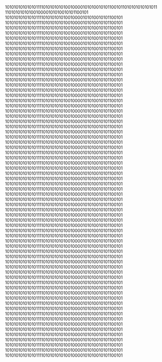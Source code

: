1010101010101011110101010101001000010101001010110010110101010101010111101010101010010000101010010101100101
10101010101010111101010101010010000101010010101100101
10101010101010111101010101010010000101010010101100101
10101010101010111101010101010010000101010010101100101
10101010101010111101010101010010000101010010101100101
10101010101010111101010101010010000101010010101100101
10101010101010111101010101010010000101010010101100101
10101010101010111101010101010010000101010010101100101
10101010101010111101010101010010000101010010101100101
10101010101010111101010101010010000101010010101100101
10101010101010111101010101010010000101010010101100101
10101010101010111101010101010010000101010010101100101
10101010101010111101010101010010000101010010101100101
10101010101010111101010101010010000101010010101100101
10101010101010111101010101010010000101010010101100101
10101010101010111101010101010010000101010010101100101
10101010101010111101010101010010000101010010101100101
10101010101010111101010101010010000101010010101100101
10101010101010111101010101010010000101010010101100101
10101010101010111101010101010010000101010010101100101
10101010101010111101010101010010000101010010101100101
10101010101010111101010101010010000101010010101100101
10101010101010111101010101010010000101010010101100101
10101010101010111101010101010010000101010010101100101
10101010101010111101010101010010000101010010101100101
10101010101010111101010101010010000101010010101100101
10101010101010111101010101010010000101010010101100101
10101010101010111101010101010010000101010010101100101
10101010101010111101010101010010000101010010101100101
10101010101010111101010101010010000101010010101100101
10101010101010111101010101010010000101010010101100101
10101010101010111101010101010010000101010010101100101
10101010101010111101010101010010000101010010101100101
10101010101010111101010101010010000101010010101100101
10101010101010111101010101010010000101010010101100101
10101010101010111101010101010010000101010010101100101
10101010101010111101010101010010000101010010101100101
10101010101010111101010101010010000101010010101100101
10101010101010111101010101010010000101010010101100101
10101010101010111101010101010010000101010010101100101
10101010101010111101010101010010000101010010101100101
10101010101010111101010101010010000101010010101100101
10101010101010111101010101010010000101010010101100101
10101010101010111101010101010010000101010010101100101
10101010101010111101010101010010000101010010101100101
10101010101010111101010101010010000101010010101100101
10101010101010111101010101010010000101010010101100101
10101010101010111101010101010010000101010010101100101
10101010101010111101010101010010000101010010101100101
10101010101010111101010101010010000101010010101100101
10101010101010111101010101010010000101010010101100101
10101010101010111101010101010010000101010010101100101
10101010101010111101010101010010000101010010101100101
10101010101010111101010101010010000101010010101100101
10101010101010111101010101010010000101010010101100101
10101010101010111101010101010010000101010010101100101
10101010101010111101010101010010000101010010101100101
10101010101010111101010101010010000101010010101100101
10101010101010111101010101010010000101010010101100101
10101010101010111101010101010010000101010010101100101
10101010101010111101010101010010000101010010101100101
10101010101010111101010101010010000101010010101100101
10101010101010111101010101010010000101010010101100101
10101010101010111101010101010010000101010010101100101
10101010101010111101010101010010000101010010101100101
10101010101010111101010101010010000101010010101100101
10101010101010111101010101010010000101010010101100101

